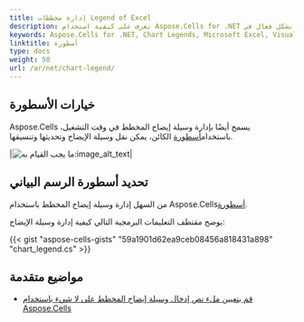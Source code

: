 ```yaml
---
title: إدارة مخططات Legend of Excel
description: تعرف على كيفية استخدام Aspose.Cells for .NET لاستخدام وسائل إيضاح المخطط وتخصيصها بشكل فعال في Microsoft Excel. يشرح دليلنا الشامل وظيفة وسيلة الإيضاح وكيفية الوصول إليها وتعديلها، بالإضافة إلى كيفية تحسين التصور وفهم البيانات باستخدام وسائل الإيضاح.
keywords: Aspose.Cells for .NET, Chart Legends, Microsoft Excel, Visualization, Data Understanding.
linktitle: أسطورة
type: docs
weight: 50
url: /ar/net/chart-legend/
---
```

##  **خيارات الأسطورة**
 Aspose.Cells يسمح أيضًا بإدارة وسيلة إيضاح المخطط في وقت التشغيل، باستخدام[أسطورة](https://reference.aspose.com/cells/net/aspose.cells.charts/legend/) الكائن، يمكن نقل وسيلة الإيضاح وتحديثها وتنسيقها.

|![ما يجب القيام به:image_alt_text](chart_legend.png)|

##  **تحديد أسطورة الرسم البياني**
 من السهل إدارة وسيلة إيضاح المخطط باستخدام Aspose.Cells[أسطورة](https://reference.aspose.com/cells/net/aspose.cells.charts/legend/).

يوضح مقتطف التعليمات البرمجية التالي كيفية إدارة وسيلة الإيضاح:


{{< gist "aspose-cells-gists" "59a1901d62ea9ceb08456a818431a898" "chart_legend.cs" >}}

##  **مواضيع متقدمة**
- [قم بتعيين ملء نص إدخال وسيلة إيضاح المخطط على لا شيء باستخدام Aspose.Cells](/cells/ar/net/set-text-of-chart-legend-entry-fill-to-none-using-aspose-cells/)

